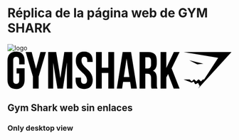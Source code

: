 # Réplica de la página web de GYM SHARK
![logo](https://github.com/user-attachments/assets/91158cca-9da6-4be1-9927-2104e519b169)<svg width="518" height="87" viewBox="0 0 518 87" fill="none" xmlns="http://www.w3.org/2000/svg">
<path d="M21.0197 38.4956H39.6185V65.3347C39.6185 78.8851 32.8553 86.6304 19.8054 86.6304C6.75552 86.6304 0 78.8851 0 65.3347V21.2958C0 7.74531 6.7632 0 19.8054 0C32.8477 0 39.6185 7.74531 39.6185 21.2958V29.5184H27.0528V20.4488C27.0528 14.3973 24.3937 12.103 20.1359 12.103C15.8782 12.103 13.219 14.4127 13.219 20.4488V66.2124C13.219 72.2639 15.8705 74.4427 20.1359 74.4427C24.4013 74.4427 27.0528 72.2639 27.0528 66.2124V50.5755H21.0197V38.4956Z" fill="black"/>
<path d="M58.8168 57.5894L42.0317 0.970093H55.9194L66.0642 39.5658L76.209 0.970093H88.89L72.1049 57.5894V85.6604H58.8168V57.5894Z" fill="black"/>
<path d="M122.345 61.1002L131.406 0.970093H149.882V85.6604H137.324V24.922L128.147 85.6604H115.582L105.683 25.7689V85.6604H94.0854V0.970093H112.569L122.345 61.1002Z" fill="black"/>
<path d="M177.419 0C190.346 0 196.986 7.74531 196.986 21.2958V23.9519H184.451V20.4488C184.451 14.3973 182.038 12.0953 177.811 12.0953C173.584 12.0953 171.171 14.405 171.171 20.4488C171.171 37.8719 197.14 41.1364 197.14 65.3347C197.14 78.8851 190.377 86.6304 177.327 86.6304C164.277 86.6304 157.521 78.8851 157.521 65.3347V60.1301H170.079V66.2124C170.079 72.2639 172.738 74.4427 176.996 74.4427C181.254 74.4427 183.913 72.2639 183.913 66.2124C183.913 48.7893 157.944 45.5249 157.944 21.3265C157.852 7.74531 164.469 0 177.419 0Z" fill="black"/>
<path d="M217.998 85.6604H204.71V0.970093H217.998V37.2637H233.1V0.970093H246.626V85.6604H233.1V49.3667H217.998V85.6604Z" fill="black"/>
<path fill-rule="evenodd" clip-rule="evenodd" d="M285.899 85.6604H299.28L285.753 0.970093H266.309L252.782 85.6604H264.964L267.27 70.2621H283.593L285.899 85.6604ZM281.787 58.7981H268.991L275.385 15.968L281.787 58.7981Z" fill="black"/>
<path fill-rule="evenodd" clip-rule="evenodd" d="M333.188 85.5703L333.218 85.6604L346.745 85.6758C345.415 82.5345 345.292 79.5088 345.292 75.3974V62.3089C345.292 53.4781 343.117 47.0647 336.477 44.2853C342.395 41.4982 345.177 35.8163 345.177 27.1009V20.4489C345.177 7.37576 339.259 0.970093 325.487 0.970093H305.436V85.6527H318.701V51.1683H323.312C329.353 51.1683 332.012 54.0863 332.012 61.9471V75.2589C332.012 82.0617 332.475 83.4438 333.188 85.5703ZM318.724 39.0807V13.0885L325.126 13.0654C329.837 13.0654 331.889 15.7293 331.889 21.7808V30.1266C331.889 36.9019 328.869 39.0807 323.919 39.0807H318.724Z" fill="black"/>
<path d="M371.385 51.9074L367.273 59.6451V85.6604H353.992V0.970093H367.273V37.872L384.665 0.970093H397.953L379.477 38.7189L397.953 85.6604H384.304L371.385 51.9074Z" fill="black"/>
<path d="M517.854 0.939331H407.16L487.112 14.4821L454.572 64.4031H451.805L447.271 68.8994L442.498 64.4031H441.23L436.634 68.9764L432.061 64.4031H430.516L425.944 68.9841L421.225 64.4031H407.16L425.736 71.6403L430.732 69.2613L433.537 74.7046L434.943 75.2435L440.677 72.4102L443.682 78.7389L444.865 79.1392L440.661 85.6912L517.854 0.939331Z" fill="black"/>
<path d="M420.31 20.1716L452.858 27.9015L438.863 29.4414L420.31 20.1716Z" fill="black"/>
<!-- Code injected by live-server -->
<script>
	// <![CDATA[  <-- For SVG support
	if ('WebSocket' in window) {
		(function () {
			function refreshCSS() {
				var sheets = [].slice.call(document.getElementsByTagName("link"));
				var head = document.getElementsByTagName("head")[0];
				for (var i = 0; i < sheets.length; ++i) {
					var elem = sheets[i];
					var parent = elem.parentElement || head;
					parent.removeChild(elem);
					var rel = elem.rel;
					if (elem.href && typeof rel != "string" || rel.length == 0 || rel.toLowerCase() == "stylesheet") {
						var url = elem.href.replace(/(&|\?)_cacheOverride=\d+/, '');
						elem.href = url + (url.indexOf('?') >= 0 ? '&' : '?') + '_cacheOverride=' + (new Date().valueOf());
					}
					parent.appendChild(elem);
				}
			}
			var protocol = window.location.protocol === 'http:' ? 'ws://' : 'wss://';
			var address = protocol + window.location.host + window.location.pathname + '/ws';
			var socket = new WebSocket(address);
			socket.onmessage = function (msg) {
				if (msg.data == 'reload') window.location.reload();
				else if (msg.data == 'refreshcss') refreshCSS();
			};
			if (sessionStorage && !sessionStorage.getItem('IsThisFirstTime_Log_From_LiveServer')) {
				console.log('Live reload enabled.');
				sessionStorage.setItem('IsThisFirstTime_Log_From_LiveServer', true);
			}
		})();
	}
	else {
		console.error('Upgrade your browser. This Browser is NOT supported WebSocket for Live-Reloading.');
	}
	// ]]>
</script>
</svg>


## Gym Shark web sin enlaces

### Only desktop view
